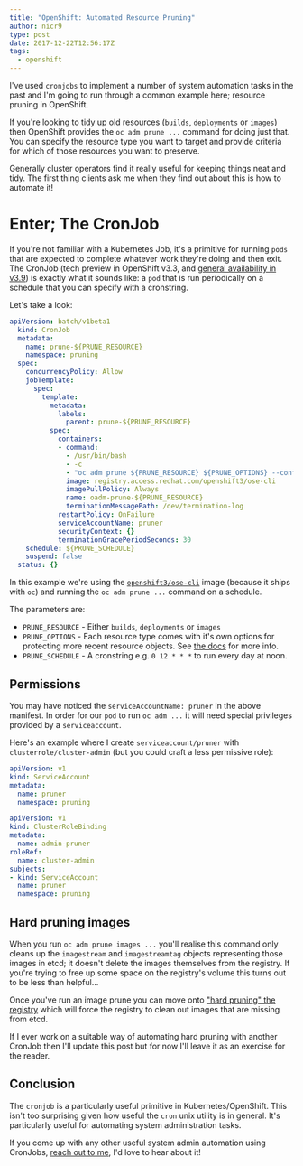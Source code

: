 ```yaml
---
title: "OpenShift: Automated Resource Pruning"
author: nicr9
type: post
date: 2017-12-22T12:56:17Z
tags:
  - openshift
---
```


I've used `cronjobs` to implement a number of system automation tasks in the past and I'm going to run through a common example here; resource pruning in OpenShift.

If you're looking to tidy up old resources (`builds`, `deployments` or `images`) then OpenShift provides the `oc adm prune ...` command for doing just that. You can specify the resource type you want to target and provide criteria for which of those resources you want to preserve.

Generally cluster operators find it really useful for keeping things neat and tidy. The first thing clients ask me when they find out about this is how to automate it!

# Enter; The CronJob

If you're not familiar with a Kubernetes Job, it's a primitive for running `pods` that are expected to complete whatever work they're doing and then exit. The CronJob (tech preview in OpenShift v3.3, and [general availability in v3.9](https://docs.openshift.com/container-platform/3.9/dev_guide/cron_jobs.html)) is exactly what it sounds like: a `pod` that is run periodically on a schedule that you can specify with a cronstring.

Let's take a look:

```yaml
apiVersion: batch/v1beta1
  kind: CronJob
  metadata:
    name: prune-${PRUNE_RESOURCE}
    namespace: pruning
  spec:
    concurrencyPolicy: Allow
    jobTemplate:
      spec:
        template:
          metadata:
            labels:
              parent: prune-${PRUNE_RESOURCE}
          spec:
            containers:
            - command:
              - /usr/bin/bash
              - -c
              - "oc adm prune ${PRUNE_RESOURCE} ${PRUNE_OPTIONS} --confirm"
              image: registry.access.redhat.com/openshift3/ose-cli
              imagePullPolicy: Always
              name: oadm-prune-${PRUNE_RESOURCE}
              terminationMessagePath: /dev/termination-log
            restartPolicy: OnFailure
            serviceAccountName: pruner
            securityContext: {}
            terminationGracePeriodSeconds: 30
    schedule: ${PRUNE_SCHEDULE}
    suspend: false
  status: {}
```

In this example we're using the [`openshift3/ose-cli`](https://access.redhat.com/containers/?tab=overview#/registry.access.redhat.com/openshift3/ose) image (because it ships with `oc`) and running the `oc adm prune ...` command on a schedule.

The parameters are:

* `PRUNE_RESOURCE` - Either `builds`, `deployments` or `images`
* `PRUNE_OPTIONS` - Each resource type comes with it's own options for protecting more recent resource objects. See [the docs](https://docs.openshift.com/container-platform/3.11/admin_guide/pruning_resources.html#prune-operations) for more info.
* `PRUNE_SCHEDULE` - A cronstring e.g. `0 12 * * *` to run every day at noon.

## Permissions

You may have noticed the `serviceAccountName: pruner` in the above manifest. In order for our `pod` to run `oc adm ...` it will need special privileges provided by a `serviceaccount`.

Here's an example where I create `serviceaccount/pruner` with `clusterrole/cluster-admin` (but you could craft a less permissive role):

```yaml
apiVersion: v1
kind: ServiceAccount
metadata:
  name: pruner
  namespace: pruning
```

```yaml
apiVersion: v1
kind: ClusterRoleBinding
metadata:
  name: admin-pruner
roleRef:
  name: cluster-admin
subjects:
- kind: ServiceAccount
  name: pruner
  namespace: pruning
```

## Hard pruning images

When you run `oc adm prune images ...` you'll realise this command only cleans up the `imagestream` and `imagestreamtag` objects representing those images in etcd; it doesn't delete the images themselves from the registry. If you're trying to free up some space on the registry's volume this turns out to be less than helpful...

Once you've run an image prune you can move onto ["hard pruning" the registry](https://docs.openshift.com/container-platform/3.7/admin_guide/pruning_resources.html#hard-pruning-registry) which will force the registry to clean out images that are missing from etcd.

If I ever work on a suitable way of automating hard pruning with another CronJob then I'll update this post but for now I'll leave it as an exercise for the reader.

## Conclusion

The `cronjob` is a particularly useful primitive in Kubernetes/OpenShift. This isn't too surprising given how useful the `cron` unix utility is in general. It's particularly useful for automating system administration tasks.

If you come up with any other useful system admin automation using CronJobs, [reach out to me](https://twitter.com/nicr9_), I'd love to hear about it!
